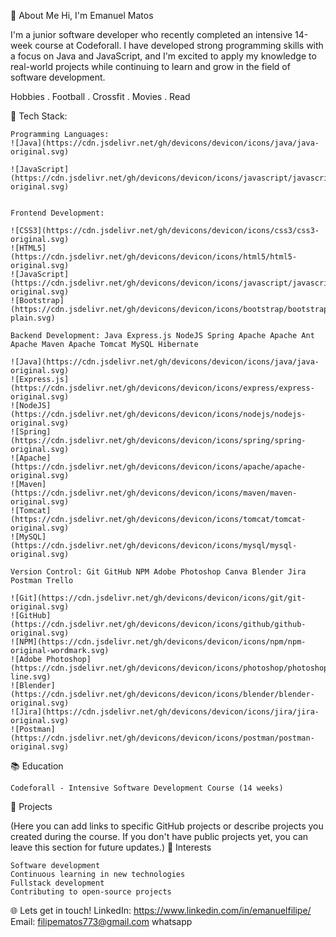 💫 About Me
 Hi, I'm Emanuel Matos

I'm a junior software developer who recently completed an intensive 14-week course at Codeforall. I have developed strong programming skills with a focus on Java and JavaScript, and I'm excited to apply my knowledge to real-world projects while continuing to learn and grow in the field of software development.

Hobbies
. Football
. Crossfit
. Movies
. Read

🚀 Tech Stack:

    Programming Languages: 
    ![Java](https://cdn.jsdelivr.net/gh/devicons/devicon/icons/java/java-original.svg)
    
    ![JavaScript](https://cdn.jsdelivr.net/gh/devicons/devicon/icons/javascript/javascript-original.svg)

   
    Frontend Development:

    ![CSS3](https://cdn.jsdelivr.net/gh/devicons/devicon/icons/css3/css3-original.svg)
    ![HTML5](https://cdn.jsdelivr.net/gh/devicons/devicon/icons/html5/html5-original.svg)
    ![JavaScript](https://cdn.jsdelivr.net/gh/devicons/devicon/icons/javascript/javascript-original.svg)
    ![Bootstrap](https://cdn.jsdelivr.net/gh/devicons/devicon/icons/bootstrap/bootstrap-plain.svg)
    
    Backend Development: Java Express.js NodeJS Spring Apache Apache Ant Apache Maven Apache Tomcat MySQL Hibernate

    ![Java](https://cdn.jsdelivr.net/gh/devicons/devicon/icons/java/java-original.svg)
    ![Express.js](https://cdn.jsdelivr.net/gh/devicons/devicon/icons/express/express-original.svg)
    ![NodeJS](https://cdn.jsdelivr.net/gh/devicons/devicon/icons/nodejs/nodejs-original.svg)
    ![Spring](https://cdn.jsdelivr.net/gh/devicons/devicon/icons/spring/spring-original.svg)
    ![Apache](https://cdn.jsdelivr.net/gh/devicons/devicon/icons/apache/apache-original.svg)
    ![Maven](https://cdn.jsdelivr.net/gh/devicons/devicon/icons/maven/maven-original.svg)
    ![Tomcat](https://cdn.jsdelivr.net/gh/devicons/devicon/icons/tomcat/tomcat-original.svg)
    ![MySQL](https://cdn.jsdelivr.net/gh/devicons/devicon/icons/mysql/mysql-original.svg)

    Version Control: Git GitHub NPM Adobe Photoshop Canva Blender Jira Postman Trello 

    ![Git](https://cdn.jsdelivr.net/gh/devicons/devicon/icons/git/git-original.svg)
    ![GitHub](https://cdn.jsdelivr.net/gh/devicons/devicon/icons/github/github-original.svg)
    ![NPM](https://cdn.jsdelivr.net/gh/devicons/devicon/icons/npm/npm-original-wordmark.svg)
    ![Adobe Photoshop](https://cdn.jsdelivr.net/gh/devicons/devicon/icons/photoshop/photoshop-line.svg)
    ![Blender](https://cdn.jsdelivr.net/gh/devicons/devicon/icons/blender/blender-original.svg)
    ![Jira](https://cdn.jsdelivr.net/gh/devicons/devicon/icons/jira/jira-original.svg)
    ![Postman](https://cdn.jsdelivr.net/gh/devicons/devicon/icons/postman/postman-original.svg)


📚 Education

    Codeforall - Intensive Software Development Course (14 weeks)

🌟 Projects

(Here you can add links to specific GitHub projects or describe projects you created during the course. If you don't have public projects yet, you can leave this section for future updates.)
🎯 Interests

    Software development
    Continuous learning in new technologies
    Fullstack development 
    Contributing to open-source projects

🌐 Lets get in touch!
    LinkedIn: https://www.linkedin.com/in/emanuelfilipe/
    Email: filipematos773@gmail.com
    whatsapp









